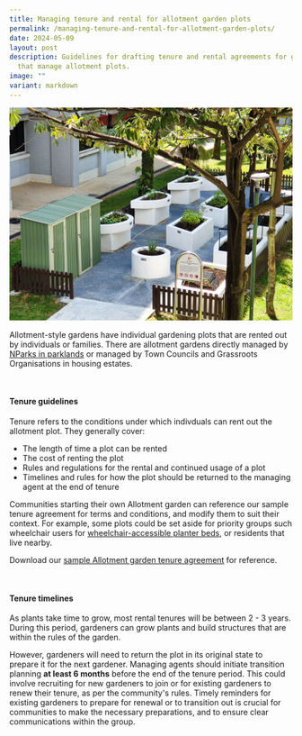 ```yaml
---
title: Managing tenure and rental for allotment garden plots
permalink: /managing-tenure-and-rental-for-allotment-garden-plots/
date: 2024-05-09
layout: post
description: Guidelines for drafting tenure and rental agreements for gardens
  that manage allotment plots.
image: ""
variant: markdown
---
```

<img title="A small allotment garden in a housing estate. Photo by Jacqueline Chua." src="/images/Garden%20design/OpenGarden_JacChua.jpg">
<p>Allotment-style gardens have individual gardening plots that are rented out by individuals or families. There are allotment gardens directly managed by <a href="/get-involved/allotment-gardens/">NParks in parklands</a> or managed by Town Councils and Grassroots Organisations in housing estates.</p>
<br>
<h4>Tenure guidelines</h4>
<p>Tenure refers to the conditions under which indivduals can rent out the allotment plot. They generally cover:</p>
<ul>
	<li>The length of time a plot can be rented</li>
	<li>The cost of renting the plot</li>
	<li>Rules and regulations for the rental and continued usage of a plot</li>
	<li>Timelines and rules for how the plot should be returned to the managing agent at the end of tenure</li>
	</ul>
<p>Communities starting their own Allotment garden can reference our sample tenure agreement for terms and conditions, and modify them to suit their context. For example, some plots could be set aside for priority groups such wheelchair users for <a href="/page-index/hardscapes/planter-beds/">wheelchair-accessible planter beds</a>, or residents that live nearby.</p>
<p>Download our <a href="">sample Allotment garden tenure agreement</a> for reference.</p>
<br>
<h4>Tenure timelines</h4>
<p>As plants take time to grow, most rental tenures will be between 2 - 3 years. During this period, gardeners can grow  plants and build structures that are within the rules of the garden.</p>
<p>However, gardeners will need to return the plot in its original state to prepare it for the next gardener. Managing agents should initiate transition planning <b>at least 6 months</b> before the end of the tenure period. This could involve recruiting for new gardeners to join or for existing gardeners to renew their tenure, as per the community's rules. Timely reminders for existing gardeners to prepare for renewal or to transition out is crucial for communities to make the necessary preparations, and to ensure clear communications within the group. </p>

<br>